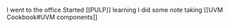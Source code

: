 I went to the office
Started [[PULP]] learning
I did some note taking [[UVM Cookbook#UVM components]]
